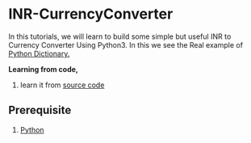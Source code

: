 # INR-CurrencyConverter

In this tutorials, we will learn to build some simple but useful INR to Currency Converter Using Python3.
In this we see the Real example of [Python Dictionary.](https://docs.python.org/3/tutorial/datastructures.html#dictionaries)


**Learning from code,**

1. learn it from [source code](/source_code/)

## Prerequisite

1. [Python](https://docs.python.org/)

